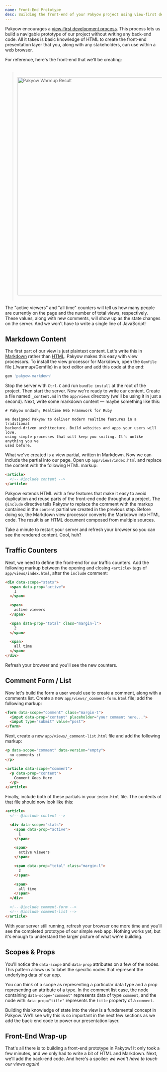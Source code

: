 ```yaml
---
name: Front-End Prototype
desc: Building the front-end of your Pakyow project using view-first development.
---
```


Pakyow encourages a [view-first development
process](/docs/concepts/view-first-development). This process lets us build a
navigable prototype of our project without writing any back-end code. All it
takes is basic knowledge of HTML to create the front-end presentation layer
that you, along with any stakeholders, can use within a web browser.

For reference, here's the front-end that we'll be creating:
<br>
<br>
<blockquote>
<br>
<img src="//pakyow.org/images/warmup-screenshot__1baf0d0ba1f747b87a4f0f5de669b10e.png" width="700" alt="Pakyow Warmup Result">
<br>
<br>
</blockquote>

The "active viewers" and "all time" counters will tell us how many people are
currently on the page and the number of total views, respectively. These
values, along with new comments, will show up as the state changes on the
server. And we won't have to write a single line of JavaScript!

## Markdown Content

The first part of our view is just plaintext content. Let's write this in
[Markdown](https://guides.github.com/features/mastering-markdown/) rather than
[HTML](https://developer.mozilla.org/en-US/docs/Web/Guide/HTML/Introduction).
Pakyow makes this easy with view processors. To install the view processor for
Markdown, open the `Gemfile` file (./warmup/Gemfile) in a text editor and add
this code at the end:

```ruby
gem 'pakyow-markdown'
```

Stop the server with `Ctrl-C` and run `bundle install` at the root of the
project. Then start the server. Now we're ready to write our content. Create a
file named `_content.md` in the `app/views` directory (we'll be using it in
just a second). Next, write some markdown content &mdash; maybe something like
this:

```
# Pakyow &ndash; Realtime Web Framework for Ruby

We designed Pakyow to deliver modern realtime features in a traditional
backend-driven architecture. Build websites and apps your users will love,
using simple processes that will keep you smiling. It's unlike anything you've
used before.
```

What we've created is a view partial, written in Markdown. Now we can include
the partial into our page. Open up `app/views/index.html` and replace the
content with the following HTML markup:

```html
<article>
  <!-- @include content -->
</article>
```

Pakyow extends HTML with a few features that make it easy to avoid duplication
and reuse parts of the front-end code throughout a project. The `@include`
directive tells Pakyow to replace the comment with the markup contained in the
`content` partial we created in the previous step. Before doing so, the
Markdown view processor converts the Markdown into HTML code. The result is an
HTML document composed from multiple sources.

Take a minute to restart your server and refresh your browser so you can see
the rendered content. Cool, huh?

## Traffic Counters

Next, we need to define the front-end for our traffic counters. 
Add the following markup between the opening and closing `<article>` tags of
`app/views/index.html`, after the `include` comment:

```html
<div data-scope="stats">
  <span data-prop="active">
    1
  </span>

  <span>
    active viewers
  </span>

  <span data-prop="total" class="margin-l">
    2
  </span>

  <span>
    all time
  </span>
</div>
```

Refresh your browser and you'll see the new counters.

## Comment Form / List

Now let's build the form a user would use to create a comment, along with a
comments list. Create a new `app/views/_comment-form.html` file; add the
following markup:

```html
<form data-scope="comment" class="margin-t">
  <input data-prop="content" placeholder="your comment here...">
  <input type="submit" value="post">
</form>
```

Next, create a new `app/views/_comment-list.html` file and add the following
markup:

```html
<p data-scope="comment" data-version="empty">
  no comments :(
</p>

<article data-scope="comment">
  <p data-prop="content">
    Comment Goes Here
  </p>
</article>
```

Finally, include both of these partials in your `index.html` file. The contents
of that file should now look like this:

```html
<article>
  <!-- @include content -->

  <div data-scope="stats">
    <span data-prop="active">
      1
    </span>

    <span>
      active viewers
    </span>

    <span data-prop="total" class="margin-l">
      2
    </span>

    <span>
      all time
    </span>
  </div>

  <!-- @include comment-form -->
  <!-- @include comment-list -->
</article>
```

With your server still running, refresh your browser one more time and you'll
see the completed prototype of our simple web app. Nothing works yet, but it's
enough to understand the larger picture of what we're building.

## Scopes &amp; Props

You'll notice the `data-scope` and `data-prop` attributes on a few of the
nodes. This pattern allows us to label the specific nodes that represent the
underlying data of our app.

You can think of a scope as representing a particular data type and a prop
representing an attribute of a type. In the comment list case, the node
containing `data-scope="comment"` represents data of type `comment`, and the
node with `data-prop="title"` represents the `title` property of a `comment`.

Building this knowledge of state into the view is a fundamental concept in
Pakyow. We'll see why this is so important in the next few sections as we add
the back-end code to power our presentation layer.

## Front-End Wrap-up

That's all there is to building a front-end prototype in Pakyow! It only took a
few minutes, and we only had to write a bit of HTML and Markdown. Next, we'll
add the back-end code. And here's a spoiler: _we won't have to touch our views
again!_
